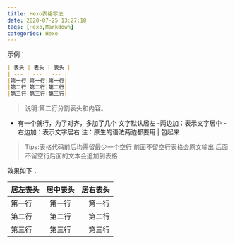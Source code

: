 ```yaml
---
title: Hexo表格写法
date: 2020-07-25 13:27:18
tags: [Hexo,Markdown]
categories: Hexo
---
```

示例：
```markdown
| 表头 | 表头 | 表头 |
| --- | --- | --- |
|第一行|第一行|第一行|
|第二行|第二行|第二行|
|第三行|第三行|第三行|

```
>说明:第二行分割表头和内容。
- 有一个就行，为了对齐，多加了几个
文字默认居左
-两边加：表示文字居中
-右边加：表示文字居右
注：原生的语法两边都要用 | 包起来
<!--more-->

>Tips:表格代码前后均需留最少一个空行
前面不留空行表格会原文输出,后面不留空行后面的文本会追加到表格

效果如下：

| 居左表头 | 居中表头 | 居右表头 |
| :--- | :---: | ---: |
|第一行|第一行|第一行|
|第二行|第二行|第二行|
|第三行|第三行|第三行|
